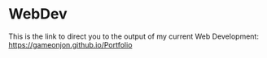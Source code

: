 # WebDev
This is the link to direct you to the output of my current Web Development: 
https://gameonjon.github.io/Portfolio
